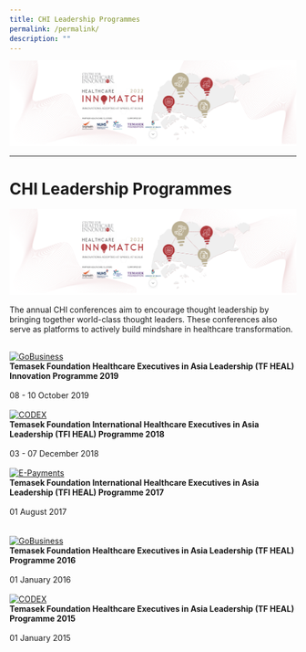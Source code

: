 ```yaml
---
title: CHI Leadership Programmes
permalink: /permalink/
description: ""
---
```

![](/images/Healthcare%20InnoMatch%202022.png)

---

# CHI Leadership Programmes

![](/images/Healthcare%20InnoMatch%202022.png)

The annual CHI conferences aim to encourage thought leadership by bringing together world-class thought leaders. These conferences also serve as platforms to actively build mindshare in healthcare transformation.


<br>
<div class="row">
<div class="col"> 
<a href="/initiatives/strategic-national-projects/gobusiness"><img alt="GoBusiness" src="/images/initiatives/business-grant-portal-overview.jpeg"></a><br>
		<div class="header"><b>Temasek Foundation Healthcare Executives in Asia Leadership (TF HEAL) Innovation Programme 2019 </b></div><br>
		<div class="para">08 - 10 October 2019
</div>
<br>

</div>
	<div class="col"> 
<a href="/initiatives/strategic-national-projects/codex"><img alt="CODEX" src="/images/initiatives/Codex-snp.jpeg"></a><br>
	<div class="header"><b>Temasek Foundation International Healthcare Executives in Asia Leadership (TFI HEAL) Programme 2018</b></div><br>
	<div class="para">03 - 07 December 2018
</div>
<br>

</div>
	<div class="col"> 
<a href="/initiatives/strategic-national-projects/e-payments"><img alt="E-Payments" src="/images/initiatives/e-payments-snp.jpeg"></a><br>
	<div class="header"><b>Temasek Foundation International Healthcare Executives in Asia Leadership (TFI HEAL) Programme 2017</b></div><br>
	<div class="para">01 August 2017
</div>
<br></div></div>

<br>
<div class="row">
<div class="col"> 
<a href="/initiatives/strategic-national-projects/gobusiness"><img alt="GoBusiness" src="/images/initiatives/business-grant-portal-overview.jpeg"></a><br>
		<div class="header"><b>Temasek Foundation Healthcare Executives in Asia Leadership (TF HEAL) Programme 2016 </b></div><br>
		<div class="para">01 January 2016
</div>
<br>

</div>
	<div class="col"> 
<a href="/initiatives/strategic-national-projects/codex"><img alt="CODEX" src="/images/initiatives/Codex-snp.jpeg"></a><br>
	<div class="header"><b>Temasek Foundation Healthcare Executives in Asia Leadership (TF HEAL) Programme 2015</b></div><br>
	<div class="para">01 January 2015
</div>
<br>

</div>
	<div class="col"> 
		




<div class="col">
</div>
<br></div></div>